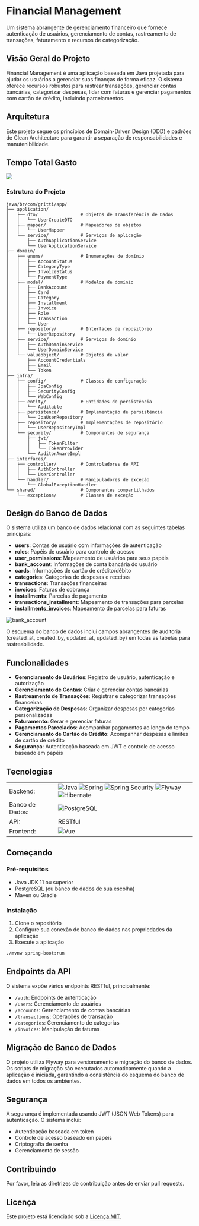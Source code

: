 # Financial Management

Um sistema abrangente de gerenciamento financeiro que fornece autenticação de usuários, gerenciamento de contas, rastreamento de transações, faturamento e recursos de categorização.

## Visão Geral do Projeto

Financial Management é uma aplicação baseada em Java projetada para ajudar os usuários a gerenciar suas finanças de forma eficaz. O sistema oferece recursos robustos para rastrear transações, gerenciar contas bancárias, categorizar despesas, lidar com faturas e gerenciar pagamentos com cartão de crédito, incluindo parcelamentos.

## Arquitetura

Este projeto segue os princípios de Domain-Driven Design (DDD) e padrões de Clean Architecture para garantir a separação de responsabilidades e manutenibilidade.

## Tempo Total Gasto

<img src="https://wakatime.com/badge/user/b24e37ca-07cc-467d-8650-07a4382f3d90/project/338efde2-1f32-41ce-ad86-25cace6d7697.svg">

### Estrutura do Projeto

```
java/br/com/gritti/app/
├── application/
│   ├── dto/                # Objetos de Transferência de Dados
│   │   └── UserCreateDTO
│   ├── mapper/             # Mapeadores de objetos
│   │   └── UserMapper
│   └── service/            # Serviços de aplicação
│       ├── AuthApplicationService
│       └── UserApplicationService
├── domain/
│   ├── enums/              # Enumerações de domínio
│   │   ├── AccountStatus
│   │   ├── CategoryType
│   │   ├── InvoiceStatus
│   │   └── PaymentType
│   ├── model/              # Modelos de domínio
│   │   ├── BankAccount
│   │   ├── Card
│   │   ├── Category
│   │   ├── Installment
│   │   ├── Invoice
│   │   ├── Role
│   │   ├── Transaction
│   │   └── User
│   ├── repository/         # Interfaces de repositório
│   │   └── UserRepository
│   ├── service/            # Serviços de domínio
│   │   ├── AuthDomainService
│   │   └── UserDomainService
│   └── valueobject/        # Objetos de valor
│       ├── AccountCredentials
│       ├── Email
│       └── Token
├── infra/
│   ├── config/             # Classes de configuração
│   │   ├── JpaConfig
│   │   ├── SecurityConfig
│   │   └── WebConfig
│   ├── entity/             # Entidades de persistência
│   │   └── Auditable
│   ├── persistence/        # Implementação de persistência
│   │   └── JpaUserRepository
│   ├── repository/         # Implementações de repositório
│   │   └── UserRepositoryImpl
│   └── security/           # Componentes de segurança
│       ├── jwt/
│       │   ├── TokenFilter
│       │   └── TokenProvider
│       └── AuditorAwareImpl
├── interfaces/
│   ├── controller/         # Controladores de API
│   │   ├── AuthController
│   │   └── UserController
│   └── handler/            # Manipuladores de exceção
│       └── GlobalExceptionHandler
└── shared/                 # Componentes compartilhados
    └── exceptions/         # Classes de exceção
```

## Design do Banco de Dados

O sistema utiliza um banco de dados relacional com as seguintes tabelas principais:

- **users**: Contas de usuário com informações de autenticação
- **roles**: Papéis de usuário para controle de acesso
- **user_permissions**: Mapeamento de usuários para seus papéis
- **bank_account**: Informações de conta bancária do usuário
- **cards**: Informações de cartão de crédito/débito
- **categories**: Categorias de despesas e receitas
- **transactions**: Transações financeiras
- **invoices**: Faturas de cobrança
- **installments**: Parcelas de pagamento
- **transactions_installment**: Mapeamento de transações para parcelas
- **installments_invoices**: Mapeamento de parcelas para faturas

 ![bank_account](https://github.com/user-attachments/assets/3847d286-4d6b-40b5-9140-da8604369a66)


O esquema do banco de dados inclui campos abrangentes de auditoria (created_at, created_by, updated_at, updated_by) em todas as tabelas para rastreabilidade.

## Funcionalidades

- **Gerenciamento de Usuários**: Registro de usuário, autenticação e autorização
- **Gerenciamento de Contas**: Criar e gerenciar contas bancárias
- **Rastreamento de Transações**: Registrar e categorizar transações financeiras
- **Categorização de Despesas**: Organizar despesas por categorias personalizadas
- **Faturamento**: Gerar e gerenciar faturas
- **Pagamentos Parcelados**: Acompanhar pagamentos ao longo do tempo
- **Gerenciamento de Cartão de Crédito**: Acompanhar despesas e limites de cartão de crédito
- **Segurança**: Autenticação baseada em JWT e controle de acesso baseado em papéis

## Tecnologias

<table>
  <tr>
    <td>Backend:</td>
    <td>
      <img src="https://img.shields.io/badge/java-%23ED8B00.svg?style=for-the-badge&logo=openjdk&logoColor=white" alt="Java">
      <img src="https://img.shields.io/badge/spring-%236DB33F.svg?style=for-the-badge&logo=spring&logoColor=white" alt="Spring">
      <img src="https://img.shields.io/badge/Spring_Security-6DB33F?style=for-the-badge&logo=Spring-Security&logoColor=white" alt="Spring Security">
      <img src="https://img.shields.io/badge/Flyway-CC0200.svg?style=for-the-badge&logo=Flyway&logoColor=white" alt="Flyway">
      <img src="https://img.shields.io/badge/Hibernate-59666C?style=for-the-badge&logo=Hibernate&logoColor=white" alt="Hibernate">
    </td>
  </tr>
  <tr>
    <td>Banco de Dados:</td>
    <td><img src="https://img.shields.io/badge/PostgreSQL-000?style=for-the-badge&logo=postgresql" alt="PostgreSQL"></td>
  </tr>
  <tr>
    <td>API:</td>
    <td>RESTful</td>
  </tr>
  <tr>
    <td>Frontend:</td>
    <td><img src="https://img.shields.io/badge/vuejs-%2335495e.svg?style=for-the-badge&logo=vuedotjs&logoColor=%234FC08D" alt="Vue"></td>
  </tr>
</table>
  
## Começando

### Pré-requisitos

- Java JDK 11 ou superior
- PostgreSQL (ou banco de dados de sua escolha)
- Maven ou Gradle

### Instalação

1. Clone o repositório
2. Configure sua conexão de banco de dados nas propriedades da aplicação
3. Execute a aplicação

```bash
./mvnw spring-boot:run
```

## Endpoints da API

O sistema expõe vários endpoints RESTful, principalmente:

- `/auth`: Endpoints de autenticação
- `/users`: Gerenciamento de usuários
- `/accounts`: Gerenciamento de contas bancárias
- `/transactions`: Operações de transação
- `/categories`: Gerenciamento de categorias
- `/invoices`: Manipulação de faturas

## Migração de Banco de Dados

O projeto utiliza Flyway para versionamento e migração do banco de dados. Os scripts de migração são executados automaticamente quando a aplicação é iniciada, garantindo a consistência do esquema do banco de dados em todos os ambientes.

## Segurança

A segurança é implementada usando JWT (JSON Web Tokens) para autenticação. O sistema inclui:

- Autenticação baseada em token
- Controle de acesso baseado em papéis
- Criptografia de senha
- Gerenciamento de sessão

## Contribuindo

Por favor, leia as diretrizes de contribuição antes de enviar pull requests.

## Licença

Este projeto está licenciado sob a [Licença MIT](LICENSE).
